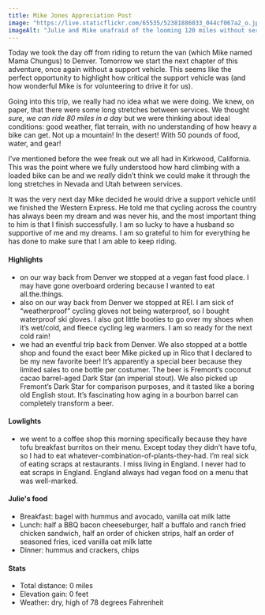 ```yaml
---
title: Mike Jones Appreciation Post
image: "https://live.staticflickr.com/65535/52381886033_044cf067a2_o.jpg"
imageAlt: "Julie and Mike unafraid of the looming 120 miles without services because of Mike and his support vehicle"p my
---
```


Today we took the day off from riding to return the van (which Mike named Mama Chungus) to Denver. Tomorrow we start the next chapter of this adventure, once again without a support vehicle. This seems like the perfect opportunity to highlight how critical the support vehicle was (and how wonderful Mike is for volunteering to drive it for us). 

Going into this trip, we really had no idea what we were doing. We knew, on paper, that there were some long stretches between services. We thought _sure, we can ride 80 miles in a day_ but we were thinking about ideal conditions: good weather, flat terrain, with no understanding of how heavy a bike can get. Not up a mountain! In the desert! With 50 pounds of food, water, and gear! 

I’ve mentioned before the wee freak out we all had in Kirkwood, California. This was the point where we fully understood how hard climbing with a loaded bike can be and we _really_ didn’t think we could make it through the long stretches in Nevada and Utah between services. 

It was the very next day Mike decided he would drive a support vehicle until we finished the Western Express. He told me that cycling across the country has always been my dream and was never his, and the most important thing to him is that I finish successfully. I am so lucky to have a husband so supportive of me and my dreams. I am so grateful to him for everything he has done to make sure that I am able to keep riding. 

#### Highlights
- on our way back from Denver we stopped at a vegan fast food place. I may have gone overboard ordering because I wanted to eat all.the.things.   
- also on our way back from Denver we stopped at REI. I am sick of “weatherproof” cycling gloves not being waterproof, so I bought waterproof ski gloves. I also got little booties to go over my shoes when it’s wet/cold, and fleece cycling leg warmers. I am so ready for the next cold rain!
- we had an eventful trip back from Denver. We also stopped at a bottle shop and found the exact beer Mike picked up in Rico that I declared to be my new favorite beer! It’s  apparently a special beer because they limited sales to one bottle per costumer. The beer is Fremont’s coconut cacao barrel-aged Dark Star (an imperial stout). We also picked up Fremont’s Dark Star for comparison purposes, and it tasted like a boring old English stout. It’s fascinating how aging in a bourbon barrel can completely transform a beer. 

#### Lowlights
- we went to a coffee shop this morning specifically  because they have tofu breakfast burritos on their menu. Except today they didn’t have tofu, so I had to eat whatever-combination-of-plants-they-had. I’m real sick of eating scraps at restaurants. I miss living in England. I never had to eat scraps in England. England always had vegan food on a menu that was well-marked. 


#### Julie's food
- Breakfast: bagel with hummus and avocado, vanilla oat milk latte
- Lunch: half a BBQ bacon cheeseburger, half a buffalo and ranch fried chicken sandwich, half an order of chicken strips, half an order of seasoned fries, iced vanilla oat milk latte
- Dinner: hummus and crackers, chips 

#### Stats
- Total distance: 0 miles
- Elevation gain: 0 feet
- Weather: dry, high of 78 degrees Fahrenheit
